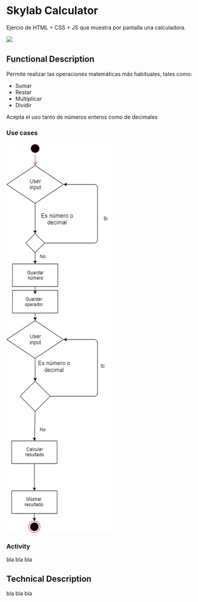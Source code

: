 # Skylab Calculator
Ejercio de HTML + CSS + JS que muestra por pantalla una calculadora. 

![](https://media.giphy.com/media/UvOaWabxo1enu/giphy.gif)
## Functional Description
Permite realizar las operaciones matemáticas más habituales, tales como:
- Sumar
- Restar
- Multiplicar
- Dividir

Acepta el uso tanto de números enteros como de decimales

### Use cases
![Activity](./doc/images/diagrama_flujo.jpg)

### Activity
bla bla bla

## Technical Description
bla bla bla